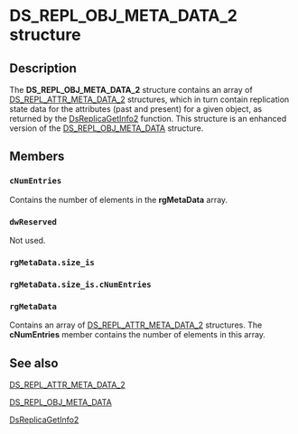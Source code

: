 # DS_REPL_OBJ_META_DATA_2 structure

## Description

The **DS_REPL_OBJ_META_DATA_2** structure contains an array of [DS_REPL_ATTR_META_DATA_2](https://learn.microsoft.com/windows/desktop/api/ntdsapi/ns-ntdsapi-ds_repl_attr_meta_data_2) structures, which in turn contain replication state data for the attributes (past and present) for a given object, as returned by the
[DsReplicaGetInfo2](https://learn.microsoft.com/windows/desktop/api/ntdsapi/nf-ntdsapi-dsreplicagetinfo2w) function. This structure is an enhanced version of the [DS_REPL_OBJ_META_DATA](https://learn.microsoft.com/windows/desktop/api/ntdsapi/ns-ntdsapi-ds_repl_obj_meta_data) structure.

## Members

### `cNumEntries`

Contains the number of elements in the **rgMetaData** array.

### `dwReserved`

Not used.

### `rgMetaData.size_is`

### `rgMetaData.size_is.cNumEntries`

### `rgMetaData`

Contains an array of [DS_REPL_ATTR_META_DATA_2](https://learn.microsoft.com/windows/desktop/api/ntdsapi/ns-ntdsapi-ds_repl_attr_meta_data_2) structures. The **cNumEntries** member contains the number of elements in this array.

## See also

[DS_REPL_ATTR_META_DATA_2](https://learn.microsoft.com/windows/desktop/api/ntdsapi/ns-ntdsapi-ds_repl_attr_meta_data_2)

[DS_REPL_OBJ_META_DATA](https://learn.microsoft.com/windows/desktop/api/ntdsapi/ns-ntdsapi-ds_repl_obj_meta_data)

[DsReplicaGetInfo2](https://learn.microsoft.com/windows/desktop/api/ntdsapi/nf-ntdsapi-dsreplicagetinfo2w)